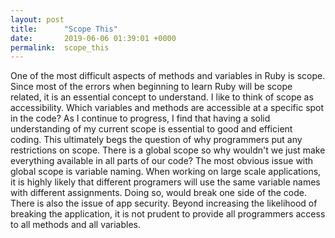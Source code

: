 ```yaml
---
layout: post
title:      "Scope This"
date:       2019-06-06 01:39:01 +0000
permalink:  scope_this
---
```



One of the most difficult aspects of methods and variables in Ruby is scope.  Since most of the errors when beginning to learn Ruby will be scope related, it is an essential concept to understand.  I like to think of scope as accessibility.  Which variables and methods are accessible at a specific spot in the code?  As I continue to progress, I find that having a solid understanding of my current scope is essential to good and efficient coding.  This ultimately begs the question of why programmers put any restrictions on scope.  There is a global scope so why wouldn't we just make everything available in all parts of our code?  The most obvious issue with global scope is variable naming.  When working on large scale applications, it is highly likely that different programers will use the same variable names with different assignments.  Doing so, would break one side of the code.  There is also the issue of app security.  Beyond increasing the likelihood of breaking the application, it is not prudent to provide all programmers access to all methods and all variables.
